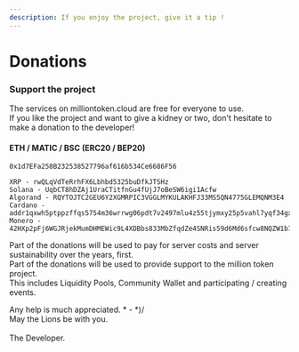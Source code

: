 ```yaml
---
description: If you enjoy the project, give it a tip !
---
```


# Donations

### Support the project

The services on milliontoken.cloud are free for everyone to use.\
If you like the project and want to give a kidney or two, don't hesitate to make a donation to the developer!

#### ETH / MATIC / BSC (ERC20 / BEP20)&#x20;

```
0x1d7EFa258B232538527796af616b534Ce6686F56
```

```
XRP - rwQLqVdTeRrhFX6Lbhbd5325buDfkJTSHz
Solana - UqbCT8hDZAj1UraCTitfnGu4fUjJ7oBeSW6igi1Acfw
Algorand - RQYTOJTC2GEU6Y2XGMRPIC3VGGLMYKULAKHFJ33MS5QN4775GLEMQNM3E4 
Cardano - addr1qxwh5ptppzffqs5754m36wrrwg06pdt7v2497mlu4z55tjymxy25p5vahl7yqf34gxeqy4rwlwjrqg7mh6k6qdn3qjhqztntg8
Monero - 42HXp2pFj6WGJRjekMumDHMEWic9L4XDBbs833MbZfqdZe4SNRis59d6Md6sfcw8NQZW1b79uHDvnJh3zQwwiTTv789MZbB
```

Part of the donations will be used to pay for server costs and server sustainability over the years, first.\
Part of the donations will be used to provide support to the million token project.\
This includes Liquidity Pools, Community Wallet and participating / creating events.

Any help is much appreciated. \* - \*)/\
May the Lions be with you.\
\
The Developer.
